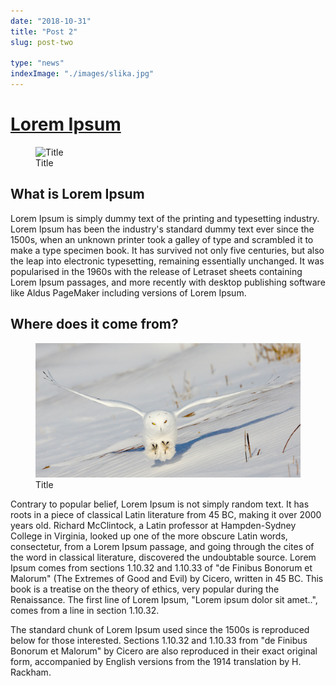 ```yaml
---
date: "2018-10-31"
title: "Post 2"
slug: post-two

type: "news"
indexImage: "./images/slika.jpg"
---
```


<!-- markdownlint-disable MD033 -->

# [Lorem Ipsum](https://www.lipsum.com/)

<figure class="figure">
    <img src="./images/markos-mant-228858-unsplash.jpg" alt="Title"/>
    <figcaption class="figure__caption">Title</figcaption>
</figure>

## What is Lorem Ipsum

Lorem Ipsum is simply dummy text of the printing and typesetting industry. Lorem Ipsum has been the industry's standard dummy text ever since the 1500s, when an unknown printer took a galley of type and scrambled it to make a type specimen book. It has survived not only five centuries, but also the leap into electronic typesetting, remaining essentially unchanged. It was popularised in the 1960s with the release of Letraset sheets containing Lorem Ipsum passages, and more recently with desktop publishing software like Aldus PageMaker including versions of Lorem Ipsum.

## Where does it come from?

<figure class="figure">
    <img src="./images/victor-benard-493618-unsplash.jpg" alt="Title"/>
    <figcaption class="figure__caption">Title</figcaption>
</figure>

Contrary to popular belief, Lorem Ipsum is not simply random text. It has roots in a piece of classical Latin literature from 45 BC, making it over 2000 years old. Richard McClintock, a Latin professor at Hampden-Sydney College in Virginia, looked up one of the more obscure Latin words, consectetur, from a Lorem Ipsum passage, and going through the cites of the word in classical literature, discovered the undoubtable source. Lorem Ipsum comes from sections 1.10.32 and 1.10.33 of "de Finibus Bonorum et Malorum" (The Extremes of Good and Evil) by Cicero, written in 45 BC. This book is a treatise on the theory of ethics, very popular during the Renaissance. The first line of Lorem Ipsum, "Lorem ipsum dolor sit amet..", comes from a line in section 1.10.32.

The standard chunk of Lorem Ipsum used since the 1500s is reproduced below for those interested. Sections 1.10.32 and 1.10.33 from "de Finibus Bonorum et Malorum" by Cicero are also reproduced in their exact original form, accompanied by English versions from the 1914 translation by H. Rackham.
